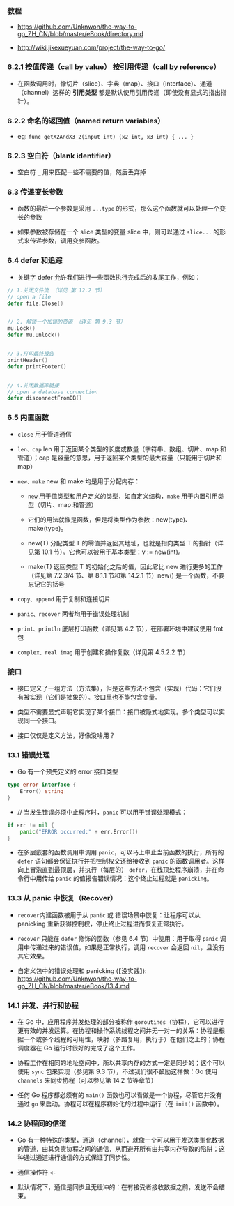 ### 教程
* https://github.com/Unknwon/the-way-to-go_ZH_CN/blob/master/eBook/directory.md

* http://wiki.jikexueyuan.com/project/the-way-to-go/


### 6.2.1 按值传递（call by value） 按引用传递（call by reference）
* 在函数调用时，像切片（slice）、字典（map）、接口（interface）、通道（channel）这样的 __引用类型__ 都是默认使用引用传递（即使没有显式的指出指针）。


### 6.2.2 命名的返回值（named return variables）
* eg: `func getX2AndX3_2(input int) (x2 int, x3 int) { ... }`


### 6.2.3 空白符（blank identifier）
* 空白符 `_` 用来匹配一些不需要的值，然后丢弃掉


### 6.3 传递变长参数
* 函数的最后一个参数是采用 `...type` 的形式，那么这个函数就可以处理一个变长的参数

* 如果参数被存储在一个 slice 类型的变量 slice 中，则可以通过 `slice...` 的形式来传递参数，调用变参函数。


### 6.4 defer 和追踪
* 关键字 defer 允许我们进行一些函数执行完成后的收尾工作，例如：
```go
// 1.关闭文件流 （详见 第 12.2 节）
// open a file  
defer file.Close()


// 2. 解锁一个加锁的资源 （详见 第 9.3 节）
mu.Lock()  
defer mu.Unlock() 


// 3.打印最终报告
printHeader()  
defer printFooter()


// 4.关闭数据库链接
// open a database connection  
defer disconnectFromDB()
```


### 6.5 内置函数
* `close`	    用于管道通信

* `len、cap`	len 用于返回某个类型的长度或数量（字符串、数组、切片、map 和管道）；cap 是容量的意思，用于返回某个类型的最大容量（只能用于切片和 map）

* `new、make`	new 和 make 均是用于分配内存：
    * `new` 用于值类型和用户定义的类型，如自定义结构，`make` 用于内置引用类型（切片、map 和管道）
    
    * 它们的用法就像是函数，但是将类型作为参数：new(type)、make(type)。
    
    * new(T) 分配类型 T 的零值并返回其地址，也就是指向类型 T 的指针（详见第 10.1 节）。它也可以被用于基本类型：v := new(int)。
    
    * make(T) 返回类型 T 的初始化之后的值，因此它比 new 进行更多的工作（详见第 7.2.3/4 节、第 8.1.1 节和第 14.2.1 节）new() 是一个函数，不要忘记它的括号

* `copy、append`	用于复制和连接切片

* `panic、recover`	两者均用于错误处理机制

* `print、println`	底层打印函数（详见第 4.2 节），在部署环境中建议使用 fmt 包

* `complex、real imag`	用于创建和操作复数（详见第 4.5.2.2 节）


### 接口
* 接口定义了一组方法（方法集），但是这些方法不包含（实现）代码：它们没有被实现（它们是抽象的）。接口里也不能包含变量。

* 类型不需要显式声明它实现了某个接口：接口被隐式地实现。多个类型可以实现同一个接口。

* 接口仅仅是定义方法，好像没啥用？


### 13.1 错误处理
* Go 有一个预先定义的 error 接口类型
```go
type error interface {
	Error() string
}
```

* // 当发生错误必须中止程序时，`panic` 可以用于错误处理模式：
```go
if err != nil {
	panic("ERROR occurred:" + err.Error())
}
```

* 在多层嵌套的函数调用中调用 `panic`，可以马上中止当前函数的执行，所有的 `defer` 语句都会保证执行并把控制权交还给接收到 `panic` 的函数调用者。这样向上冒泡直到最顶层，并执行（每层的） `defer`，在栈顶处程序崩溃，并在命令行中用传给 `panic` 的值报告错误情况：这个终止过程就是 `panicking`。


### 13.3 从 panic 中恢复（Recover）
* `recover`内建函数被用于从 `panic` 或 错误场景中恢复：让程序可以从 panicking 重新获得控制权，停止终止过程进而恢复正常执行。

* `recover` 只能在 `defer` 修饰的函数（参见 6.4 节）中使用：用于取得 `panic` 调用中传递过来的错误值，如果是正常执行，调用 `recover` 会返回 `nil`，且没有其它效果。

* 自定义包中的错误处理和 panicking (【没实践】): https://github.com/Unknwon/the-way-to-go_ZH_CN/blob/master/eBook/13.4.md


### 14.1 并发、并行和协程
* 在 Go 中，应用程序并发处理的部分被称作 `goroutines`（协程），它可以进行更有效的并发运算。在协程和操作系统线程之间并无一对一的关系：协程是根据一个或多个线程的可用性，映射（多路复用，执行于）在他们之上的；协程调度器在 Go 运行时很好的完成了这个工作。

* 协程工作在相同的地址空间中，所以共享内存的方式一定是同步的；这个可以使用 `sync` 包来实现（参见第 9.3 节），不过我们很不鼓励这样做：Go 使用 `channels` 来同步协程（可以参见第 14.2 节等章节）

* 任何 Go 程序都必须有的 `main()` 函数也可以看做是一个协程，尽管它并没有通过 `go` 来启动。协程可以在程序初始化的过程中运行（在 `init()` 函数中）。


### 14.2 协程间的信道
* Go 有一种特殊的类型，通道（channel），就像一个可以用于发送类型化数据的管道，由其负责协程之间的通信，从而避开所有由共享内存导致的陷阱；这种通过通道进行通信的方式保证了同步性。

* 通信操作符 `<-`

* 默认情况下，通信是同步且无缓冲的：在有接受者接收数据之前，发送不会结束。
